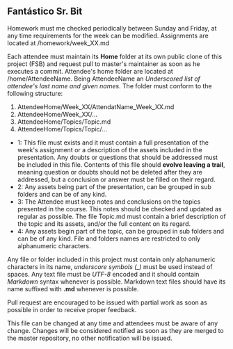 Fantástico Sr. Bit
-

Homework must me checked periodically between Sunday and Friday, at any time requirements for the week can be modified. Assignments are located at /homework/week_XX.md

Each attendee must maintain its **Home** folder at its own public clone of this project (FSB) and request pull to master's maintainer as soon as he executes a commit. Attendee's home folder are located at /home/AttendeeName. Being AttendeeName an *Underscored list of attendee's last name and given names*. The folder must conform to the following structure:

1. AttendeeHome/Week_XX/AttendatName_Week_XX.md
2. AttendeeHome/Week_XX/...
3. AttendeeHome/Topics/Topic.md
4. AttendeeHome/Topics/Topic/...

* 1: This file must exists and it must contain a full presentation of the week's assignment or a description of the assets included in the presentation. Any doubts or questions that should be addressed must be included in this file. Contents of this file should **evolve leaving a trail**, meaning question or doubts should not be deleted after they are addressed, but a conclusion or answer must be filled on their regard.
* 2: Any assets being part of the presentation, can be grouped in sub folders and can be of any kind.
* 3: The Attendee must keep notes and conclusions on the topics presented in the course. This notes should be checked and updated as regular as possible. The file Topic.md must contain a brief description of the topic and its assets, and/or the full content on its regard.
* 4: Any assets begin part of the topic, can be grouped in sub folders and can be of any kind. File and folders names are restricted to only alphanumeric characters.

Any file or folder included in this project must contain only alphanumeric characters in its name, *underscore symbols (_)* must be used instead of spaces. Any text file must be *UTF-8* encoded and it should contain *Markdown* syntax whenever is possible. Markdown text files should have its name suffixed with **.md** whenever is possible. 

Pull request are encouraged to be issued with partial work as soon as possible in order to receive proper feedback.

This file can be changed at any time and attendees must be aware of any change. Changes will be considered notified as soon as they are merged to the master repository, no other notification will be issued.
